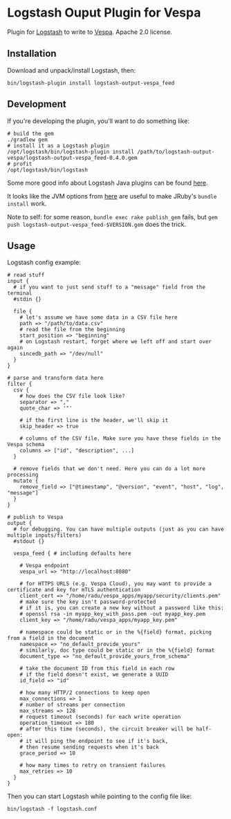 # Logstash Ouput Plugin for Vespa

Plugin for [Logstash](https://github.com/elastic/logstash) to write to [Vespa](https://vespa.ai). Apache 2.0 license.

## Installation

Download and unpack/install Logstash, then:
```
bin/logstash-plugin install logstash-output-vespa_feed
```

## Development
If you're developing the plugin, you'll want to do something like:
```
# build the gem
./gradlew gem
# install it as a Logstash plugin
/opt/logstash/bin/logstash-plugin install /path/to/logstash-output-vespa/logstash-output-vespa_feed-0.4.0.gem
# profit
/opt/logstash/bin/logstash
```
Some more good info about Logstash Java plugins can be found [here](https://www.elastic.co/guide/en/logstash/current/java-output-plugin.html).

It looks like the JVM options from [here](https://github.com/logstash-plugins/.ci/blob/main/dockerjdk17.env)
are useful to make JRuby's `bundle install` work.

Note to self: for some reason, `bundle exec rake publish_gem` fails, but `gem push logstash-output-vespa_feed-$VERSION.gem`
does the trick.

## Usage

Logstash config example:

```
# read stuff
input {
  # if you want to just send stuff to a "message" field from the terminal
  #stdin {}

  file {
    # let's assume we have some data in a CSV file here
    path => "/path/to/data.csv"
    # read the file from the beginning
    start_position => "beginning"
    # on Logstash restart, forget where we left off and start over again
    sincedb_path => "/dev/null"
  }
}

# parse and transform data here
filter {
  csv {
    # how does the CSV file look like?
    separator => ","
    quote_char => '"'

    # if the first line is the header, we'll skip it
    skip_header => true

    # columns of the CSV file. Make sure you have these fields in the Vespa schema
    columns => ["id", "description", ...]
  }

  # remove fields that we don't need. Here you can do a lot more processing
  mutate {
    remove_field => ["@timestamp", "@version", "event", "host", "log", "message"]
  }
}

# publish to Vespa
output {
  # for debugging. You can have multiple outputs (just as you can have multiple inputs/filters)
  #stdout {}

  vespa_feed { # including defaults here
  
    # Vespa endpoint
    vespa_url => "http://localhost:8080"
    
    # for HTTPS URLS (e.g. Vespa Cloud), you may want to provide a certificate and key for mTLS authentication
    client_cert => "/home/radu/vespa_apps/myapp/security/clients.pem"
    # make sure the key isn't password-protected
    # if it is, you can create a new key without a password like this:
    # openssl rsa -in myapp_key_with_pass.pem -out myapp_key.pem
    client_key => "/home/radu/vespa_apps/myapp_key.pem"
    
    # namespace could be static or in the %{field} format, picking from a field in the document
    namespace => "no_default_provide_yours"
    # similarly, doc type could be static or in the %{field} format
    document_type => "no_default_provide_yours_from_schema"

    # take the document ID from this field in each row
    # if the field doesn't exist, we generate a UUID
    id_field => "id"

    # how many HTTP/2 connections to keep open
    max_connections => 1
    # number of streams per connection
    max_streams => 128
    # request timeout (seconds) for each write operation
    operation_timeout => 180
    # after this time (seconds), the circuit breaker will be half-open:
    # it will ping the endpoint to see if it's back,
    # then resume sending requests when it's back
    grace_period => 10
    
    # how many times to retry on transient failures
    max_retries => 10
  }
}
```

Then you can start Logstash while pointing to the config file like:
```
bin/logstash -f logstash.conf
```
